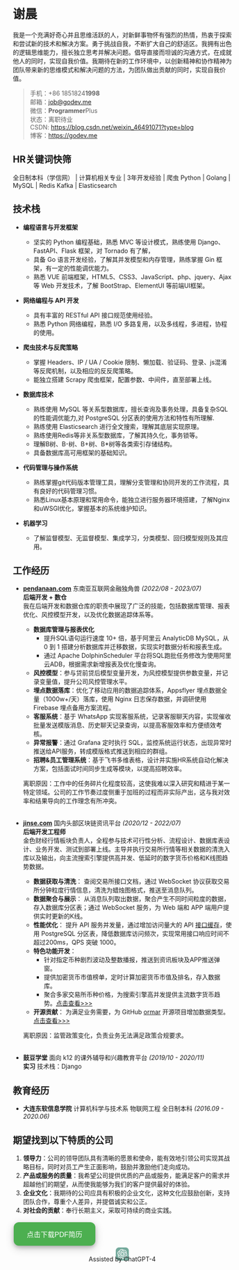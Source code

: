# 谢晨
我是一个充满好奇心并且思维活跃的人，对新鲜事物怀有强烈的热情，热衷于探索和尝试新的技术和解决方案。勇于挑战自我，不断扩大自己的舒适区。我拥有出色的逻辑思维能力，擅长独立思考并解决问题。倡导直接而坦诚的沟通方式，在成就他人的同时，实现自我价值。我期待在新的工作环境中，以创新精神和协作精神为团队带来新的思维模式和解决问题的方法，为团队做出贡献的同时，实现自我价值。
> 手机：+86 1851824**1998**  
> 邮箱：<a href="mailto:job@godev.me">job@godev.me</a>  
> 微信：**Programmer**Plus  
> 状态：离职待业  
> CSDN: https://blog.csdn.net/weixin_46491071?type=blog  
> 博客：https://godev.me  

## HR关键词快筛

全日制本科（学信网） | 计算机相关专业 | 3年开发经验 | 爬虫 
Python | Golang | MySQL | Redis 
Kafka |  Elasticsearch

## 技术栈
* **编程语言与开发框架**
  * 坚实的 Python 编程基础，熟悉 MVC 等设计模式，熟练使用 Django、FastAPI、Flask 框架，对 Tornado 有了解，
  * 具备 Go 语言开发经验，了解其并发模型和内存管理，熟练掌握 Gin 框架，有一定的性能调优能力。
  * 熟悉 VUE 前端框架，HTML5、CSS3、JavaScript、php、jquery、Ajax 等 Web 开发技术，了解 BootStrap、ElementUI 等前端UI框架。

* **网络编程与 API 开发**
  * 具有丰富的 RESTful API 接口规范使用经验。
  * 熟悉 Python 网络编程，熟悉 I/O 多路复用，以及多线程，多进程，协程的使用。

* **爬虫技术与反爬策略**
  * 掌握 Headers、IP / UA / Cookie 限制、懒加载、验证码、登录、js混淆等反爬机制，以及相应的反反爬策略。
  * 能独立搭建 Scrapy 爬虫框架，配置参数、中间件，直至部署上线。

* **数据库技术**
  * 熟练使用 MySQL 等关系型数据库，擅长查询及事务处理，具备复杂SQL的性能调优能力,对 PostgreSQL 分区表的使用方法和特性有所理解.
  * 熟练使用 Elasticsearch 进行全文搜索，理解其底层实现原理。
  * 熟练使用Redis等非关系型数据库，了解其持久化，事务锁等。
  * 理解B树、B-树、B+树、B*树等各类索引存储结构。
  * 具备数据库高可用框架的基础知识。

* **代码管理与操作系统**
  * 熟练掌握git代码版本管理工具，理解分支管理和协同开发的工作流程，具有良好的代码管理习惯。
  * 熟悉Linux基本原理和常用命令，能独立进行服务器环境搭建，了解Nginx和uWSGI优化，掌握基本的系统维护知识。

* **机器学习**
  * 了解监督模型、无监督模型、集成学习，分类模型、回归模型规则及其应用。


## 工作经历
* <b>[pendanaan.com](https://pendanaan.com/)</b> 东南亚互联网金融独角兽 *(2022/08 - 2023/07)*  
  **后端开发 + 数仓**  
  我在后端开发和数据仓库的职责中展现了广泛的技能，包括数据库管理、报表优化、风控模型开发，以及优化数据追踪体系等。
  * **数据库管理与报表优化**  
    * 提升SQL语句运行速度 10+ 倍，基于阿里云 AnalyticDB MySQL，从 0 到 1 搭建分析数据库并迁移数据，实现实时数据分析和报表生成。
    * 通过 Apache DolphinScheduler 平台将SQL跑批任务修改为使用阿里云ADB，根据需求新增报表及优化慢查询。
  * **风控模型**：参与贷前贷后模型变量开发，为风控模型提供参数变量，并记录变量值，提升公司风控管理水平。
  * **埋点数据落库**：优化了移动应用的数据追踪体系，Appsflyer 埋点数据全量（1000w+/天）落库，使用 Nginx 日志保存数据，并调研使用 Firebase 埋点备用方案流程。
  * **客服系统**：基于 WhatsApp 实现客服系统，记录客服聊天内容，实现催收批量发送模版消息、历史聊天记录查询，以提高客服效率和方便绩效考核。
  * **异常报警**：通过 Grafana 定时执行 SQL，监控系统运行状态，出现异常时推送给API服务，转成模版格式推送到相应的群组。
  * **招聘&员工管理系统**：基于飞书多维表格，设计并实施HR系统自动化解决方案，包括面试时间同步生成等模块，以提高招聘效率。

  离职原因：工作中的任务碎片化程度较高，这使我难以深入研究和精进于某一特定领域。公司的工作节奏过度侧重于加班的过程而非实际产出，这与我对效率和结果导向的工作理念有所冲突。
  <br><br>
* <b>[jinse.com](www.jinse.com)</b> 国内头部区块链资讯平台 *(2020/12 - 2022/07)*  
  **后端开发工程师**  
  金色财经行情板块负责人，全程参与技术可行性分析、流程设计、数据库表设计、业务开发、测试到部署上线。主导并执行交易所行情等相关数据的清洗入库以及输出，向主流搜索引擎提供高并发、低延时的数字货币价格和K线图趋势数据。
  * **数据获取与清洗**： 查阅交易所接口文档，通过 WebSocket 协议获取交易所分钟粒度行情信息，清洗为蜡烛图格式，推送至消息队列。
  * **数据聚合与展示**： 从消息队列取出数据，聚合产生不同时间粒度的数据，存入数据库分区表；通过 WebSocket 服务，为 Web 端和 APP 端用户提供实时更新的K线。
  * **性能优化**： 提升 API 服务并发量，通过增加访问量大的 API [接口缓存](/2023/07/02/redis-caching-strategy/)，使用 PostgreSQL 分区表，降低数据库访问频次，实现常用接口响应时间不超过200ms，QPS 突破 1000。
  * **特色功能开发**：
    * 针对指定币种剧烈波动及整数播报，推送到资讯板块及APP推送弹窗。
    * 提供加密货币市值榜单，定时计算加密货币市值及排名，存入数据库。
    * 聚合多家交易所币种价格，为搜索引擎高并发提供主流数字货币趋势。[点击查看>>>](https://m.baidu.com/s?word=BTC)
  * **开源贡献**： 为满足业务需要，为 GitHub [ormar](https://github.com/collerek/ormar) 开源项目增加数据类型。 [点击查看>>>](https://github.com/collerek/ormar/releases/tag/0.10.16)

  离职原因：监管政策变化，负责业务无法满足政策合规要求。
  <br><br>
* <b>鼓豆学堂</b> 面向 k12 的课外辅导和兴趣教育平台 *(2019/10 - 2020/11)*  
  **实习** 技术栈：Django


## 教育经历
* **大连东软信息学院** 计算机科学与技术系 物联网工程 全日制本科 *(2016.09 - 2020.06)*

## 期望找到以下特质的公司
1. **领导力**：公司的领导团队具有清晰的愿景和使命，能有效地引领公司实现其战略目标，同时对员工产生正面影响，鼓励并激励他们走向成功。
2. **产品或服务的质量**：我希望公司提供优质的产品或服务，能满足客户的需求并超越他们的期望，从而使我能够为我们的客户提供最好的体验。
3. **企业文化**：我期待的公司应具有积极的企业文化，这种文化应鼓励创新，支持团队合作，尊重个人差异，并提倡诚实和公正。
4. **对社会的贡献**：奉行长期主义，采取可持续的商业实践。

<a href="/file/cv/duozhuayu/resumd_zh.pdf" download="谢晨_Python开发_3年工作经验">
  <button id="downloadButton" style="
    background-color: #4CAF50; /* Green */
    border: none;
    color: white;
    padding: 15px 30px;
    text-align: center;
    text-decoration: none;
    display: inline-block;
    font-size: 16px;
    margin: 4px 2px;
    cursor: pointer;
    border-radius: 12px;
    box-shadow: 0 4px 8px 0 rgba(0,0,0,0.2), 0 6px 20px 0 rgba(0,0,0,0.19);
    transition-duration: 0.4s;
  " onmouseover="hoverOn(this)" onmouseout="hoverOff(this)">
    点击下载PDF简历
  </button>
</a>

<script>
  function hoverOn(element) {
    element.style.backgroundColor = "#45a049"; // Darker green
  }

  function hoverOff(element) {
    element.style.backgroundColor = "#4CAF50"; // Original green
  }
</script>

<div style="text-align:center;">
    <img src="/img/ChatGPT_logo.png" alt="ChatGPT logo" style="width:30px;height:30px;">
    <p style="margin-top:-15px;">Assisted by ChatGPT-4</p>
</div>